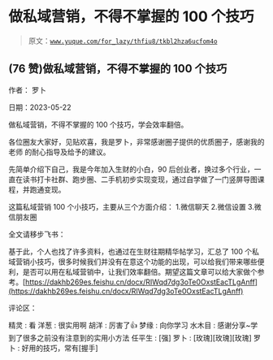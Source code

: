 # 做私域营销，不得不掌握的 100 个技巧

> 原文：[`www.yuque.com/for_lazy/thfiu8/tkbl2hza6ucfom4o`](https://www.yuque.com/for_lazy/thfiu8/tkbl2hza6ucfom4o)



## (76 赞)做私域营销，不得不掌握的 100 个技巧 

作者： 罗卜 

日期：2023-05-22 

做私域营销，不得不掌握的 100 个技巧，学会效率翻倍。 

各位圈友大家好，见贴欢喜，我是罗卜，非常感谢圈子提供的优质圈子，感谢我的老师 的耐心指导及给予的建议。 

先简单介绍下自己，我是今年加入生财的小白，90 后创业者，换过多个行业，一直在读书打卡社群、跑步圈、二手机初步实现变现，通过自学做了一门竖屏导图课程，并跑通变现。 

这篇私域营销 100 个小技巧，主要从三个方面介绍： 1.微信聊天 2.微信设置 3.微信朋友圈 

全文请移步飞书： 

基于此，个人也找了许多资料，也通过在生财往期精华帖学习，汇总了 100 个私域营销小技巧，很多时候我们并没有在意这个功能的出现，可以给我们带来哪些便利，是否可以用在私域营销中，让我们效率翻倍。期望这篇文章可以给大家做个参考。[https://dakhb269es.feishu.cn/docx/RIWqd7dg3oTe0OxstEacTLgAnff](https://dakhb269es.feishu.cn/docx/RIWqd7dg3oTe0OxstEacTLgAnff) 

评论区： 

精灵 : 看 洋葱 : 很实用啊 胡洋 : 厉害了👍 梦缘 : 向你学习 水木目 : 感谢分享~学到了很多之前没有注意到的实用小方法 任平生 : [强] 罗卜 : [玫瑰][玫瑰][玫瑰] 罗卜 : 好用的技巧，常有[握手]